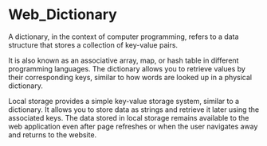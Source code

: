 # Web_Dictionary

A dictionary, in the context of computer programming, refers to a data structure that stores a collection of key-value pairs. 

It is also known as an associative array, map, or hash table in different programming languages. The dictionary allows you to retrieve values by their corresponding keys, similar to how words are looked up in a physical dictionary.


Local storage provides a simple key-value storage system, similar to a dictionary. It allows you to store data as strings and retrieve it later using the associated keys. The data stored in local storage remains available to the web application even after page refreshes or when the user navigates away and returns to the website.
